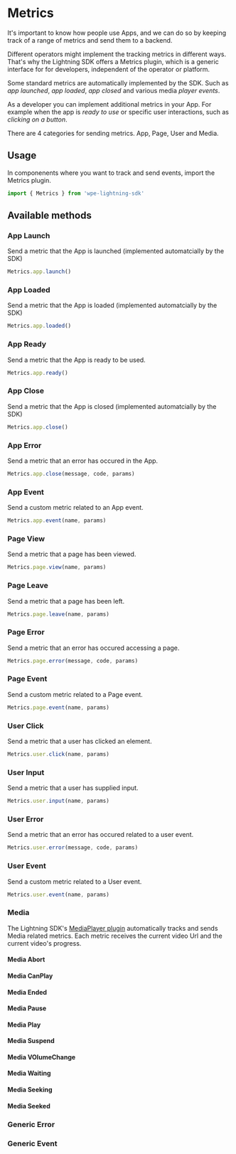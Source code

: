 # Metrics

It's important to know how people use Apps, and we can do so by keeping track of a range of metrics and send them to a backend.

Different operators might implement the tracking metrics in different ways. That's why the Lightning SDK offers a Metrics plugin, which is a generic interface for for developers, independent of the operator or platform.

Some standard metrics are automatically implemented by the  SDK. Such as _app launched_, _app loaded_, _app closed_ and various media _player events_.

As a developer you can implement additional metrics in your App. For example when the app is _ready to use_ or specific user interactions, such as _clicking on a button_.

There are 4 categories for sending metrics. App, Page, User and Media.

## Usage

In componenents where you want to track and send events, import the Metrics plugin.

```js
import { Metrics } from 'wpe-lightning-sdk'
```

## Available methods

### App Launch

Send a metric that the App is launched (implemented automatcially by the SDK)

```js
Metrics.app.launch()
```

### App Loaded

Send a metric that the App is loaded (implemented automatcially by the SDK)

```js
Metrics.app.loaded()
```

### App Ready

Send a metric that the App is ready to be used.

```js
Metrics.app.ready()
```

### App Close

Send a metric that the App is closed (implemented automatcially by the SDK)

```js
Metrics.app.close()
```

### App Error

Send a metric that an error has occured in the App.

```js
Metrics.app.close(message, code, params)
```

### App Event

Send a custom metric related to an App event.

```js
Metrics.app.event(name, params)
```

### Page View

Send a metric that a page has been viewed.

```js
Metrics.page.view(name, params)
```

### Page Leave

Send a metric that a page has been left.

```js
Metrics.page.leave(name, params)
```

### Page Error

Send a metric that an error has occured accessing a page.

```js
Metrics.page.error(message, code, params)
```

### Page Event

Send a custom metric related to a Page event.

```js
Metrics.page.event(name, params)
```

### User Click

Send a metric that a user has clicked an element.

```js
Metrics.user.click(name, params)
```

### User Input

Send a metric that a user has supplied input.

```js
Metrics.user.input(name, params)
```

### User Error

Send a metric that an error has occured related to a user event.

```js
Metrics.user.error(message, code, params)
```

### User Event

Send a custom metric related to a User event.

```js
Metrics.user.event(name, params)
```

### Media

The Lightning SDK's [MediaPlayer plugin](/plugins/mediaplayer) automatically tracks and sends Media related metrics. Each metric receives the current video Url and the current video's progress.

#### Media Abort

#### Media CanPlay

#### Media Ended

#### Media Pause

#### Media Play

#### Media Suspend

#### Media VOlumeChange

#### Media  Waiting

#### Media Seeking

#### Media Seeked

### Generic Error

### Generic Event
